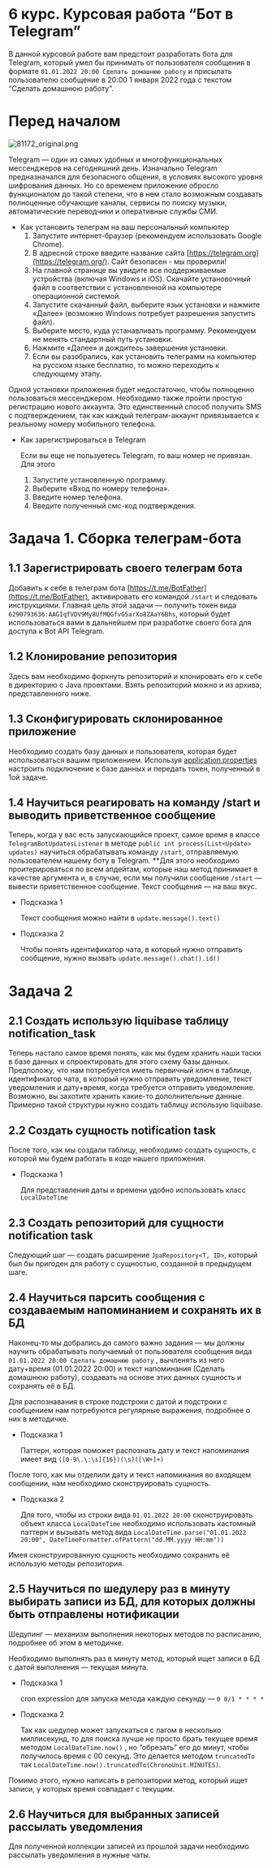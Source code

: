# 6 курс. Курсовая работа “Бот в Telegram”

В данной курсовой работе вам предстоит разработать бота для Telegram, который умел бы принимать от пользователя сообщения в формате `01.01.2022 20:00 Сделать домашнюю работу` и присылать пользователю сообщение в 20:00 1 января 2022 года с текстом “Сделать домашнюю работу”. 

# Перед началом

![81172_original.png](https://s3-us-west-2.amazonaws.com/secure.notion-static.com/b8179641-34c4-4c22-8c02-d4a0fe0a39ec/81172_original.png)

Telegram — один из самых удобных и многофункциональных мессенджеров на сегодняшний день. Изначально Telegram предназначался для безопасного общения, в условиях высокого уровня шифрования данных. Но со временем приложение обросло функционалом до такой степени, что в нем стало возможным создавать полноценные обучающие каналы, сервисы по поиску музыки, автоматические переводчики и оперативные службы СМИ.

- Как установить телеграм на ваш персональный компьютер
    1. Запустите интернет-браузер (рекомендуем использовать Google Chrome).
    2. В адресной строке введите название сайта [https://telegram.org](https://telegram.org/). Сайт безопасен - мы проверили!
    3. На главной странице вы увидите все поддерживаемые устройства (включая Windows и iOS). Скачайте установочный файл в соответствии с установленной на компьютере операционной системой.
    4. Запустите скачанный файл, выберите язык установки и нажмите «Далее» (возможно Windows потребует разрешения запустить файл).
    5. Выберите место, куда устанавливать программу. Рекомендуем не менять стандартный путь установки.
    6. Нажмите «Далее» и дождитесь завершения установки.
    7. Если вы разобрались, как установить телеграмм на компьютер на русском языке бесплатно, то можно переходить к следующему этапу.

Одной установки приложения будет недостаточно, чтобы полноценно пользоваться мессенджером. Необходимо также пройти простую регистрацию нового аккаунта. Это единственный способ получить SMS с подтверждением, так как каждый телеграм-аккаунт привязывается к реальному номеру мобильного телефона.

- Как зарегистрироваться в Telegram
    
    Если вы еще не пользуетесь Telegram, то ваш номер не привязан. Для этого 
    
    1. Запустите установленную программу.
    2. Выберите «Вход по номеру телефона».
    3. Введите номер телефона.
    4. Введите полученный смс-код подтверждения.

# Задача 1. Сборка телеграм-бота

## 1.1 Зарегистрировать своего телеграм бота

Добавить к себе в телеграм бота [https://t.me/BotFather](https://t.me/BotFather), активировать его командой `/start` и следовать инструкциями. Главная цель этой задачи — получить токен вида `6290793636:AAGIqfVDV9My8UfMQGfvG5arXo8ZAaY6Bhs`, который будет использоваться вами в дальнейшем при разработке своего бота для доступа к Bot API Telegram. 

## 1.2 Клонирование репозитория

Здесь вам необходимо форкнуть репозиторий и клонировать его к себе в директорию с Java проектами. Взять репозиторий можно и из архива, представленного ниже.

## 1.3 Сконфигурировать склонированное приложение

Необходимо создать базу данных и пользователя, которая будет использоваться вашим приложением. Используя [application.properties](http://application.properties) настроить подключение к базе данных и передать токен, полученный в 1ой задаче. 

## 1.4 Научиться реагировать на команду /start и выводить приветственное сообщение

Теперь, когда у вас есть запускающийся проект, самое время в классе `TelegramBotUpdatesListener` в методе `public int process(List<Update> updates)` научиться обрабатывать команду `/start`, отправляемую пользователем нашему боту в Telegram. **Для этого необходимо проитерироваться по всем апдейтам, которые наш метод принимает в качестве аргумента и, в случае, если мы получили сообщение `/start` — вывести приветственное сообщение. Текст сообщения — на ваш вкус.

- Подсказка 1
    
    Текст сообщения можно найти в `update.message().text()`
    
- Подсказка 2
    
    Чтобы понять идентификатор чата, в который нужно отправить сообщение, нужно вызвать `update.message().chat().id()`
    

# Задача 2

## 2.1 Создать использую liquibase таблицу notification_task

Теперь настало самое время понять, как мы будем хранить наши таски в базе данных и спроектировать для этого схему базы данных. Предположу, что нам потребуется иметь первичный ключ в таблице, идентификатор чата, в который нужно отправить уведомление, текст уведомления и дату+время, когда требуется отправить уведомление. Возможно, вы захотите хранить какие-то дополнительные данные. Примерно такой структуры нужно создать таблицу использую liquibase. 

## 2.2 Создать сущность notification task

После того, как мы создали таблицу, необходимо создать сущность, с которой мы будем работать в коде нашего приложения. 

- Подсказка 1
    
    Для представления даты и времени удобно использовать класс `LocalDateTime`
    

## 2.3 Создать репозиторий для сущности notification task

Следующий шаг — создать расширение `JpaRepository<T, ID>`, который был бы пригоден для работу с сущностью, созданной в предыдущем шаге. 

## 2.4 Научиться парсить сообщения с создаваемым напоминанием и сохранять их в БД

Наконец-то мы добрались до самого важно задания — мы должны научить обрабатывать получаемый от пользователя сообщения вида `01.01.2022 20:00 Сделать домашнюю работу` , вычленять из него дату+время (01.01.2022 20:00) и текст напоминания (Сделать домашнюю работу), создавать на основе этих данных сущность и сохранять её в БД.

Для распознавания в строке подстроки с датой и подстроки с сообщением нам потребуются регулярные выражения, подробнее о них в методичке.

- Подсказка 1
    
    Паттерн, которая поможет распознать дату и текст напоминания имеет вид `([0-9\.\:\s]{16})(\s)([\W+]+)`
    

После того, как мы отделили дату и текст напоминания во входящем сообщении, нам необходимо сконструировать сущность.

- Подсказка 2
    
    Для того, чтобы из строки вида `01.01.2022 20:00` сконструировать объект класса `LocalDateTime` необходимо использовать кастомный паттерн и вызывать метод вида `LocalDateTime.parse("01.01.2022 20:00", DateTimeFormatter.ofPattern("dd.MM.yyyy HH:mm"))`
    

Имея сконструированную сущность необходимо сохранить её использую методы репозитория.

## 2.5 Научиться по шедулеру раз в минуту выбирать записи из БД, для которых должны быть отправлены нотификации

Шедулинг — механизм выполнения некоторых методов по расписанию, подробнее об этом в методичке.

Необходимо выполнять раз в минуту метод, который ищет записи в БД с датой выполнения — текущая минута.

- Подсказка 1
    
    cron expression для запуска метода каждую секунду —  `0 0/1 * * * *`
    
- Подсказка 2
    
    Так как шедулер может запускаться с лагом в несколько миллисекунд, то для поиска лучше не просто брать текущее время методом `LocalDateTime.now()` , но “обрезать” его до минут, чтобы получилось время с 00 секунд. Это делается методом `truncatedTo` так `LocalDateTime.now().truncatedTo(ChronoUnit.MINUTES)`.
    

Помимо этого, нужно написать в репозитории метод, который ищет записи, у которых время совпадает с текущим.

## 2.6 Научиться для выбранных записей рассылать уведомления

Для полученной коллекции записей из прошлой задачи необходимо рассылать уведомления в нужные чаты.
